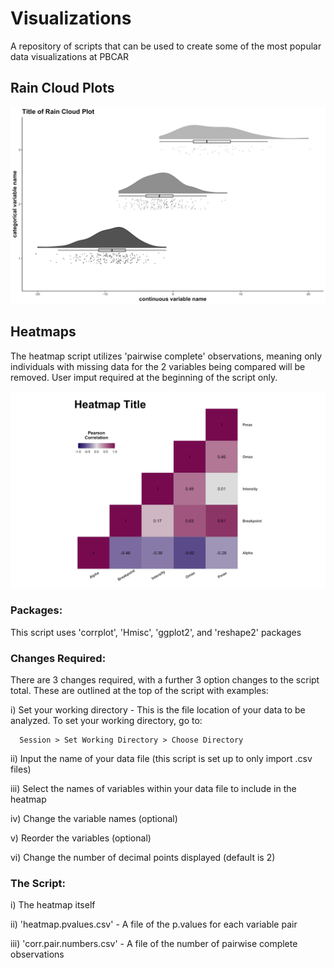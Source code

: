 # Visualizations
A repository of scripts that can be used to create some of the most popular data visualizations at PBCAR

## Rain Cloud Plots

![image](https://github.com/PBCAR/Visualizations/blob/main/Examples/raincloud.png)

## Heatmaps

The heatmap script utilizes 'pairwise complete' observations, meaning only individuals with missing data for the 2 variables being compared will be removed. User imput required at the beginning of the script only.


![image](https://github.com/PBCAR/Visualizations/blob/main/Examples/heatmap.png)


### Packages:

This script uses 'corrplot', 'Hmisc', 'ggplot2', and 'reshape2' packages

### Changes Required:

There are 3 changes required, with a further 3 option changes to the script total. These are outlined at the top of the script with examples:

i) Set your working directory - This is the file location of your data to be analyzed. To set your working directory, go to:

      Session > Set Working Directory > Choose Directory

ii) Input the name of your data file (this script is set up to only import .csv files)

iii) Select the names of variables within your data file to include in the heatmap

iv) Change the variable names (optional)

v) Reorder the variables (optional)

vi) Change the number of decimal points displayed (default is 2)

### The Script:

i) The heatmap itself

ii) 'heatmap.pvalues.csv' - A file of the p.values for each variable pair

iii) 'corr.pair.numbers.csv' - A file of the number of pairwise complete observations

